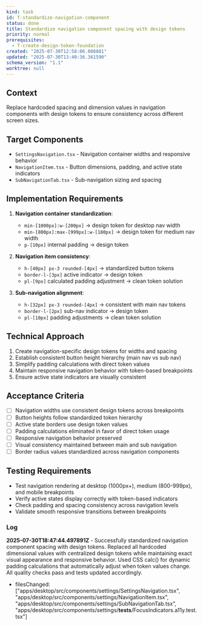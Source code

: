 ```yaml
---
kind: task
id: T-standardize-navigation-component
status: done
title: Standardize navigation component spacing with design tokens
priority: normal
prerequisites:
  - T-create-design-token-foundation
created: "2025-07-30T12:58:06.008881"
updated: "2025-07-30T13:40:36.361590"
schema_version: "1.1"
worktree: null
---
```


## Context

Replace hardcoded spacing and dimension values in navigation components with design tokens to ensure consistency across different screen sizes.

## Target Components

- `SettingsNavigation.tsx` - Navigation container widths and responsive behavior
- `NavigationItem.tsx` - Button dimensions, padding, and active state indicators
- `SubNavigationTab.tsx` - Sub-navigation sizing and spacing

## Implementation Requirements

1. **Navigation container standardization**:
   - `min-[1000px]:w-[200px]` → design token for desktop nav width
   - `min-[800px]:max-[999px]:w-[180px]` → design token for medium nav width
   - `p-[10px]` internal padding → design token

2. **Navigation item consistency**:
   - `h-[40px] px-3 rounded-[4px]` → standardized button tokens
   - `border-l-[3px]` active indicator → design token
   - `pl-[9px]` calculated padding adjustment → clean token solution

3. **Sub-navigation alignment**:
   - `h-[32px] px-3 rounded-[4px]` → consistent with main nav tokens
   - `border-l-[2px]` sub-nav indicator → design token
   - `pl-[10px]` padding adjustments → clean token solution

## Technical Approach

1. Create navigation-specific design tokens for widths and spacing
2. Establish consistent button height hierarchy (main nav vs sub nav)
3. Simplify padding calculations with direct token values
4. Maintain responsive navigation behavior with token-based breakpoints
5. Ensure active state indicators are visually consistent

## Acceptance Criteria

- [ ] Navigation widths use consistent design tokens across breakpoints
- [ ] Button heights follow standardized token hierarchy
- [ ] Active state borders use design token values
- [ ] Padding calculations eliminated in favor of direct token usage
- [ ] Responsive navigation behavior preserved
- [ ] Visual consistency maintained between main and sub navigation
- [ ] Border radius values standardized across navigation components

## Testing Requirements

- Test navigation rendering at desktop (1000px+), medium (800-999px), and mobile breakpoints
- Verify active states display correctly with token-based indicators
- Check padding and spacing consistency across navigation levels
- Validate smooth responsive transitions between breakpoints

### Log

**2025-07-30T18:47:44.497891Z** - Successfully standardized navigation component spacing with design tokens. Replaced all hardcoded dimensional values with centralized design tokens while maintaining exact visual appearance and responsive behavior. Used CSS calc() for dynamic padding calculations that automatically adjust when token values change. All quality checks pass and tests updated accordingly.

- filesChanged: ["apps/desktop/src/components/settings/SettingsNavigation.tsx", "apps/desktop/src/components/settings/NavigationItem.tsx", "apps/desktop/src/components/settings/SubNavigationTab.tsx", "apps/desktop/src/components/settings/__tests__/FocusIndicators.a11y.test.tsx"]
